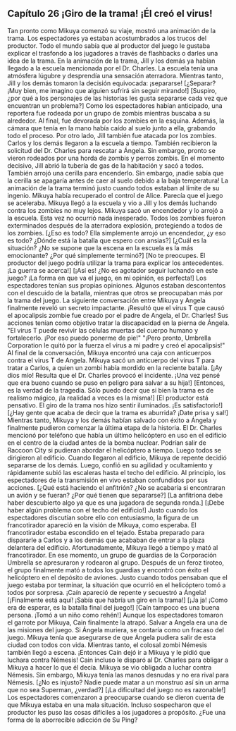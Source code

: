 
## Capítulo 26 ¡Giro de la trama! ¡Él creó el virus!


Tan pronto como Mikuya comenzó su viaje, mostró una animación de la trama. Los espectadores ya estaban acostumbrados a los trucos del productor.
Todo el mundo sabía que al productor del juego le gustaba explicar el trasfondo a los jugadores a través de flashbacks o darles una idea de la trama.
En la animación de la trama, Jill y los demás ya habían llegado a la escuela mencionada por el Dr. Charles.
La escuela tenía una atmósfera lúgubre y desprendía una sensación aterradora.
Mientras tanto, Jill y los demás tomaron la decisión equivocada: ¡separarse!
[¿Separar? ¡Muy bien, me imagino que alguien sufrirá sin seguir mirando!]
[Suspiro, ¿por qué a los personajes de las historias les gusta separarse cada vez que encuentran un problema?]
Como los espectadores habían anticipado, una reportera fue rodeada por un grupo de zombis mientras buscaba a su alrededor.
Al final, fue devorada por los zombies en la esquina.
Además, la cámara que tenía en la mano había caído al suelo junto a ella, grabando todo el proceso.
Por otro lado, Jill también fue atacada por los zombies. Carlos y los demás llegaron a la escuela a tiempo.
También recibieron la solicitud del Dr. Charles para rescatar a Ángela.
Sin embargo, pronto se vieron rodeados por una horda de zombis y perros zombis.
En el momento decisivo, Jill abrió la tubería de gas de la habitación y sacó a todos. También arrojó una cerilla para encenderlo.
Sin embargo, ¡nadie sabía que la cerilla se apagaría antes de caer al suelo debido a la baja temperatura!
La animación de la trama terminó justo cuando todos estaban al límite de su ingenio.
Mikuya había recuperado el control de Alice.
Parecía que el juego se aceleraba. Mikuya llegó a la escuela y vio a Jill y los demás luchando contra los zombies no muy lejos.
Mikuya sacó un encendedor y lo arrojó a la escuela. Esta vez no ocurrió nada inesperado.
Todos los zombies fueron exterminados después de la aterradora explosión, protegiendo a todos de los zombies.
[¿Eso es todo? Ella simplemente arrojó un encendedor, ¿y eso es todo? ¿Dónde está la batalla que espero con ansias?]
[¿Cuál es la situación? ¿No se supone que la escena en la escuela es la más emocionante? ¿Por qué simplemente terminó?]
[No te preocupes. El productor del juego podría utilizar la trama para explicar los antecedentes. ¡La guerra se acerca!]
[¡Así es! ¿No es agotador seguir luchando en este juego? ¡La forma en que va el juego, en mi opinión, es perfecta!]
Los espectadores tenían sus propias opiniones. Algunos estaban descontentos con el descuido de la batalla, mientras que otros se preocupaban más por la trama del juego.
La siguiente conversación entre Mikuya y Angela finalmente reveló un secreto impactante.
¡Resultó que el virus T que causó el apocalipsis zombie fue creado por el padre de Angela, el Dr. Charles!
Sus acciones tenían como objetivo tratar la discapacidad en la pierna de Ángela.
"El virus T puede revivir las células muertas del cuerpo humano y fortalecerlo. ¡Por eso puedo ponerme de pie!"
"¡Pero pronto, Umbrella Corporation le quitó por la fuerza el virus a mi padre y creó el apocalipsis!"
Al final de la conversación, Mikuya encontró una caja con anticuerpos contra el virus T de Angela.
Mikuya sacó un anticuerpo del virus T para tratar a Carlos, a quien un zombi había mordido en la reciente batalla.
[¡Ay dios mío! Resulta que el Dr. Charles provocó el incidente. ¡Una vez pensé que era bueno cuando se puso en peligro para salvar a su hija!]
[Entonces, es la verdad de la tragedia. Sólo puedo decir que si bien la trama es de realismo mágico, ¡la realidad a veces es la misma!]
[El productor está pensativo. El giro de la trama nos hizo sentir iluminados. ¡Es satisfactorio!]
[¿Hay gente que acaba de decir que la trama es aburrida? ¡Date prisa y sal!]
Mientras tanto, Mikuya y los demás habían salvado con éxito a Ángela y finalmente pudieron comenzar la última etapa de la historia.
El Dr. Charles mencionó por teléfono que había un último helicóptero en uso en el edificio en el centro de la ciudad antes de la bomba nuclear.
Podrían salir de Raccoon City si pudieran abordar el helicóptero a tiempo.
Luego todos se dirigieron al edificio.
Cuando llegaron al edificio, Mikuya de repente decidió separarse de los demás.
Luego, confió en su agilidad y ocultamiento y rápidamente subió las escaleras hasta el techo del edificio.
Al principio, los espectadores de la transmisión en vivo estaban confundidos por sus acciones.
[¿Qué está haciendo el anfitrión? ¿No se acabaría si encontraran un avión y se fueran? ¿Por qué tienen que separarse?]
[La anfitriona debe haber descubierto algo ya que es una jugadora de segunda ronda.]
[¡Debe haber algún problema con el techo del edificio!]
Justo cuando los espectadores discutían sobre ello con entusiasmo, la figura de un francotirador apareció en la visión de Mikuya, como esperaba.
El francotirador estaba escondido en el tejado. Estaba preparado para dispararle a Carlos y a los demás que acababan de entrar a la plaza delantera del edificio.
Afortunadamente, Mikuya llegó a tiempo y mató al francotirador.
En ese momento, un grupo de guardias de la Corporación Umbrella se apresuraron y rodearon al grupo.
Después de un feroz tiroteo, el grupo finalmente mató a todos los guardias y encontró con éxito el helicóptero en el depósito de aviones.
Justo cuando todos pensaban que el juego estaba por terminar, la situación que ocurrió en el helicóptero tomó a todos por sorpresa.
¡Caín apareció de repente y secuestró a Ángela!
[¡Finalmente está aquí! ¡Sabía que habría un giro en la trama!]
[¡Ja ja! ¡Como era de esperar, es la batalla final del juego!]
[Caín tampoco es una buena persona. ¡Tomó a un niño como rehén!]
Aunque los espectadores tomaron el garrote por Mikuya, Cain finalmente la atrapó.
Salvar a Angela era una de las misiones del juego. Si Ángela muriera, se contaría como un fracaso del juego. Mikuya tenía que asegurarse de que Ángela pudiera salir de esta ciudad con todos con vida.
Mientras tanto, el colosal zombi Némesis también llegó a escena.
¡Entonces Caín dejó ir a Mikuya y le pidió que luchara contra Némesis!
Cain incluso le disparó al Dr. Charles para obligar a Mikuya a hacer lo que él decía.
Mikuya se vio obligada a luchar contra Némesis.
Sin embargo, Mikuya tenía las manos desnudas y no era rival para Némesis.
[¿No es injusto? Nadie puede matar a un monstruo así sin un arma que no sea Superman, ¿verdad?]
[¡La dificultad del juego no es razonable!]
Los espectadores comenzaron a preocuparse cuando se dieron cuenta de que Mikuya estaba en una mala situación.
Incluso sospecharon que el productor les puso las cosas difíciles a los jugadores a propósito.
¿Fue una forma de la aborrecible adicción de Su Ping?
